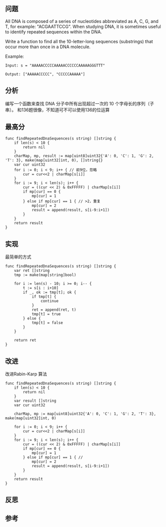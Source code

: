 ## 问题
All DNA is composed of a series of nucleotides abbreviated as A, C, G, and T, for example: "ACGAATTCCG". When studying DNA, it is sometimes useful to identify repeated sequences within the DNA.

Write a function to find all the 10-letter-long sequences (substrings) that occur more than once in a DNA molecule.

Example:
```
Input: s = "AAAAACCCCCAAAAACCCCCCAAAAAGGGTTT"

Output: ["AAAAACCCCC", "CCCCCAAAAA"]
```

## 分析
编写一个函数来查找 DNA 分子中所有出现超过一次的 10 个字母长的序列（子串）。
和136题很像，不知道可不可以使用136的位运算
## 最高分
```golang
func findRepeatedDnaSequences(s string) []string {
	if len(s) < 10 {
		return nil
	}
	charMap, mp, result := map[uint8]uint32{'A': 0, 'C': 1, 'G': 2, 'T': 3}, make(map[uint32]int, 0), []string{}
	var cur uint32
	for i := 0; i < 9; i++ { // 前9位，忽略
		cur = cur<<2 | charMap[s[i]]
	}
	for i := 9; i < len(s); i++ {
		cur = ((cur << 2) & 0xFFFFF) | charMap[s[i]]
		if mp[cur] == 0 {
			mp[cur] = 1
		} else if mp[cur] == 1 { // >2，重复
			mp[cur] = 2
			result = append(result, s[i-9:i+1])
		}
	}
	return result
}
```

## 实现
最简单的方式
```golang
func findRepeatedDnaSequences(s string) []string {
	var ret []string
	tmp := make(map[string]bool)

	for i := len(s) - 10; i >= 0; i-- {
		t := s[i : i+10]
		if _, ok := tmp[t]; ok {
			if tmp[t] {
				continue
			}
			ret = append(ret, t)
			tmp[t] = true
		} else {
			tmp[t] = false
		}
	}

	return ret
}
```

## 改进
改进Rabin-Karp 算法
```golang
func findRepeatedDnaSequences(s string) []string {
	if len(s) < 10 {
		return nil
	}
	var result []string
	var cur uint32

	charMap, mp := map[uint8]uint32{'A': 0, 'C': 1, 'G': 2, 'T': 3}, make(map[uint32]int, 0)

	for i := 0; i < 9; i++ {
		cur = cur<<2 | charMap[s[i]]
	}
	for i := 9; i < len(s); i++ {
		cur = ((cur << 2) & 0xFFFFF) | charMap[s[i]]
		if mp[cur] == 0 {
			mp[cur] = 1
		} else if mp[cur] == 1 { //
			mp[cur] = 2
			result = append(result, s[i-9:i+1])
		}
	}
	return result
}
```

## 反思

## 参考